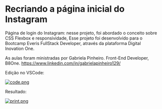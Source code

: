 # Recriando a página inicial do Instagram
Página de login do Instagram: nesse projeto, foi abordado o conceito sobre CSS Flexbox e responsividade, Esse projeto foi desenvolvido para o Bootcamp Everis FullStack Developer, através da plataforma Digital Inovation One.

As aulas foram ministradas por Gabriela Pinheiro.
Front-End Developer, B8One.
https://www.linkedin.com/in/gabrielapinheiro129/

Edição no VSCode:

[![code.png](https://i.postimg.cc/9X9cy7Q4/code.png)](https://postimg.cc/nMH8JM7Z)

Resultado:

[![print.png](https://i.postimg.cc/C5CyXbRm/print.png)](https://postimg.cc/p5d1nhYF)
